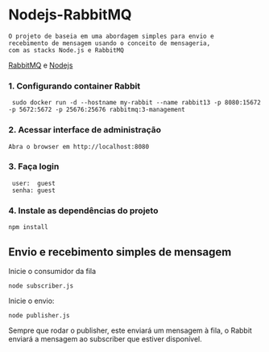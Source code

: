# Nodejs-RabbitMQ

```
O projeto de baseia em uma abordagem simples para envio e 
recebimento de mensagem usando o conceito de mensageria, 
com as stacks Node.js e RabbitMQ
```
[RabbitMQ](https://www.rabbitmq.com/) e [Nodejs](https://nodejs.org/)

### 1. Configurando container Rabbit
``` 
 sudo docker run -d --hostname my-rabbit --name rabbit13 -p 8080:15672 -p 5672:5672 -p 25676:25676 rabbitmq:3-management
```
 

### 2. Acessar interface de administração
```
Abra o browser em http://localhost:8080
```

### 3. Faça login
```
 user:  guest
 senha: guest
```

### 4. Instale as dependências do projeto
```
npm install
```

## Envio e recebimento simples de mensagem
Inicie o consumidor da fila
```
node subscriber.js
```

Inicie o envio:
```
node publisher.js
```

Sempre que rodar o publisher, este enviará um mensagem à fila, o Rabbit enviará
a mensagem ao subscriber que estiver disponível.



